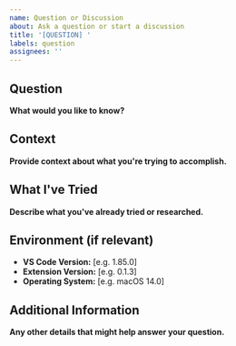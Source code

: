 ```yaml
---
name: Question or Discussion
about: Ask a question or start a discussion
title: '[QUESTION] '
labels: question
assignees: ''
---
```


## Question

**What would you like to know?**

## Context

**Provide context about what you're trying to accomplish.**

## What I've Tried

**Describe what you've already tried or researched.**
<!-- Include links to documentation you've read, similar issues, etc. -->

## Environment (if relevant)

- **VS Code Version:** [e.g. 1.85.0]
- **Extension Version:** [e.g. 0.1.3]
- **Operating System:** [e.g. macOS 14.0]

## Additional Information

**Any other details that might help answer your question.**
